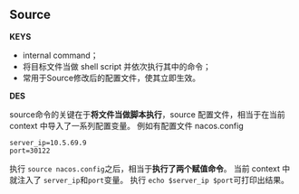 ## Source
**KEYS**
- internal command；
- 将目标文件当做 shell script 并依次执行其中的命令；
- 常用于Source修改后的配置文件，使其立即生效。


**DES**

source命令的关键在于**将文件当做脚本执行**，source 配置文件，相当于在当前 context 中导入了一系列配置变量。
例如有配置文件 nacos.config
``` properties
server_ip=10.5.69.9
port=30122
```
执行 `source nacos.config`之后，相当于**执行了两个赋值命令**。
当前 context 中就注入了 `server_ip`和`port`变量。
执行 `echo $server_ip $port`可打印出结果。